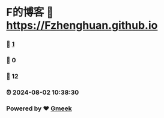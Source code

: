 # F的博客 :link: https://Fzhenghuan.github.io 
### :page_facing_up: [1](https://Fzhenghuan.github.io/tag.html) 
### :speech_balloon: 0 
### :hibiscus: 12 
### :alarm_clock: 2024-08-02 10:38:30 
### Powered by :heart: [Gmeek](https://github.com/Meekdai/Gmeek)
